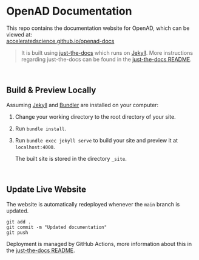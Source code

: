 # OpenAD Documentation

This repo contains the documentation website for OpenAD, which can be viewed at:<br>[acceleratedscience.github.io/openad-docs](https://acceleratedscience.github.io/openad-docs/)

> It is built using [just-the-docs](https://github.com/just-the-docs/just-the-docs) which runs on [Jekyll]. More instructions regarding just-the-docs can be found in the [just-the-docs README].

<br>

## Build &amp; Preview Locally

Assuming [Jekyll] and [Bundler] are installed on your computer:

1.  Change your working directory to the root directory of your site.

1.  Run `bundle install`.

1.  Run `bundle exec jekyll serve` to build your site and preview it at `localhost:4000`.

    The built site is stored in the directory `_site`.

<br>

## Update Live Website

The website is automatically redeployed whenever the `main` branch is updated.

    git add .
    git commit -m "Updated documentation"
    git push

Deployment is managed by GitHub Actions, more information about this in the [just-the-docs README].

[Jekyll]: https://jekyllrb.com
[Bundler]: https://bundler.io
[just-the-docs README]: README-just-the-docs.md
